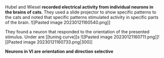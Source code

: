 Hubel and Wiesel **recorded electrical activity from individual neurons in the brains of cats**. They used a slide projector to show specific patterns to the cats and noted that specific patterns stimulated activity in specific parts of the brain.
![[Pasted image 20230121160540.png]]

They found a neuron that responded to the orientation of the presented stimulus. Under are [[tuning curve]]s
![[Pasted image 20230121160711.png]]![[Pasted image 20230121160733.png|300]]


**Neurons in VI are orientation and direction selective**
